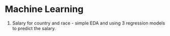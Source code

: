 # Machine Learning

1) Salary for country and race - simple EDA and using 3 regression models to predict the salary.
